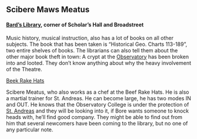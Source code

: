 ## Scibere Maws Meatus


#### [Bard’s Library](/l/bards_library), corner of Scholar’s Hall and Broadstreet

Music history, musical instruction, also has a lot of books on all other subjects. The book that has been taken is “Historical Geo. Charts 113-189”, two entire shelves of books. The librarians can also tell them about the other major book theft in town: A crypt at the [Observatory](/p/the_observatory) has been broken into and looted. They don’t know anything about why the heavy involvement of the Theatre.

[Beek Rake Hats](/f/beef_rake_hats)

Scibere Meatus, who also works as a chef at the Beef Rake Hats. He is also a martial trainer for St. Andreas. He can become large, he has two modes IN and OUT. He knows that the Observatory College is under the protection of [St. Andreas](/f/st_andreas) and they will be looking into it, if Bore wants someone to knock heads with, he’ll find good company. They might be able to find out from him that several newcomers have been coming to the library, but no one of any particular note.


